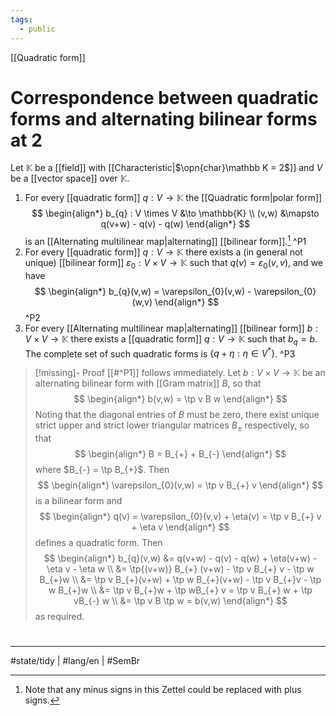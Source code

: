 ```yaml
---
tags:
  - public
---
```

[[Quadratic form]]
# Correspondence between quadratic forms and alternating bilinear forms at 2

Let $\mathbb{K}$ be a [[field]] with [[Characteristic|$\opn{char}\mathbb K = 2$]] and $V$ be a [[vector space]] over $\mathbb{K}$.
1. For every [[quadratic form]] $q : V\to \mathbb{K}$
  the [[Quadratic form|polar form]] 
  $$
  \begin{align*}
  b_{q} : V \times V &\to \mathbb{K} \\
  (v,w) &\mapsto q(v+w) - q(v) - q(w)
  \end{align*}
  $$
  is an [[Alternating multilinear map|alternating]] [[bilinear form]].[^minus] ^P1
2. For every [[quadratic form]] $q : V \to \mathbb{K}$ there exists a (in general not unique) [[bilinear form]] $\varepsilon_{0} : V \times V \to \mathbb{K}$ such that $q(v) = \varepsilon_{0}(v,v)$, and we have
  $$
  \begin{align*}
  b_{q}(v,w) = \varepsilon_{0}(v,w) - \varepsilon_{0}(w,v)
  \end{align*}
  $$
  ^P2
3. For every [[Alternating multilinear map|alternating]] [[bilinear form]] $b : V \times V \to \mathbb{K}$ there exists a [[quadratic form]] $q : V \to \mathbb{K}$ such that $b_{q} = b$.
   The complete set of such quadratic forms is $\{ q + \eta : \eta \in V^* \}$. ^P3

> [!missing]- Proof
> [[#^P1]] follows immediately.
> Let $b : V \times V \to \mathbb{K}$ be an alternating bilinear form with [[Gram matrix]] $B$, so that
> $$
> \begin{align*}
> b(v,w) = \tp v B w
> \end{align*}
> $$
> Noting that the diagonal entries of $B$ must be zero,
> there exist unique strict upper and strict lower triangular matrices $B_{\pm}$ respectively, so that
> $$
> \begin{align*}
> B = B_{+} + B_{-}
> \end{align*}
> $$
> where $B_{-} = \tp B_{+}$.
> Then
> $$
> \begin{align*}
> \varepsilon_{0}(v,w) = \tp v B_{+} v
> \end{align*}
> $$
> is a bilinear form and
> $$
> \begin{align*}
> q(v) = \varepsilon_{0}(v,v) + \eta(v) = \tp v B_{+} v + \eta v
> \end{align*}
> $$
> defines a quadratic form.
> Then
> $$
> \begin{align*}
> b_{q}(v,w) &= q(v+w) - q(v) - q(w) + \eta(v+w) - \eta v - \eta w \\
> &= \tp{(v+w)} B_{+} (v+w) - \tp v B_{+} v - \tp w B_{+}w \\
> &= \tp v B_{+}(v+w) + \tp w B_{+}(v+w) - \tp v B_{+}v - \tp w B_{+}w \\
> &= \tp v B_{+}w + \tp wB_{+} v = \tp v B_{+} w + \tp vB_{-} w \\
> &= \tp v B \tp w = b(v,w)
> \end{align*}
> $$
> as required.


  [^minus]: Note that any minus signs in this Zettel could be replaced with plus signs.

#
---
#state/tidy | #lang/en | #SemBr
